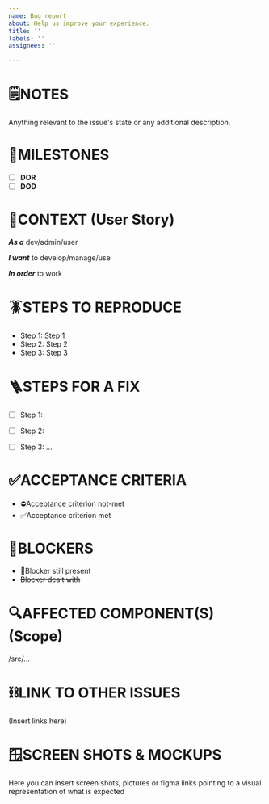 ```yaml
---
name: Bug report
about: Help us improve your experience.
title: ''
labels: ''
assignees: ''

---
```


# 🗒️NOTES

Anything relevant to the issue's state or any additional description.

# 🏁MILESTONES

- [ ] **DOR**
- [ ] **DOD**

# 📜CONTEXT (User Story)

***As a*** dev/admin/user

***I want*** to develop/manage/use

***In order*** to work

# 🪳STEPS TO REPRODUCE

- Step 1: Step 1
- Step 2: Step 2
- Step 3: Step 3


# 🪜STEPS FOR A FIX

- [ ] Step 1: 
- [ ] Step 2:
- [ ] Step 3:
...


# ✅ACCEPTANCE CRITERIA

- ⛔Acceptance criterion not-met
- ✅Acceptance criterion met


# 📛BLOCKERS

- 📛Blocker still present
- ~~Blocker dealt with~~

# 🔍AFFECTED COMPONENT(S) (Scope)

/src/…

# ⛓️LINK TO OTHER ISSUES
(Insert links here)

# 🪟SCREEN SHOTS & MOCKUPS

Here you can insert screen shots, pictures or figma links pointing to a visual representation of what is expected
